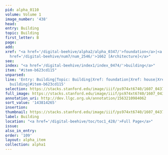 ```yaml
---
pid: alpha_0110
volume: Volume 1
image_number: '438'
head:
entry: Building
topic: Building
first_letter: B
page:
add:
xref: "<a href='/digital-beehive/alpha2/alpha_0347/'>foundation</a>|<a href='/digital-beehive/alpha2/alpha_0438/'>house</a>|<a
  href='/digital-beehive/num7/num_2546/'>1662 [Architecture]</a>"
see:
index: "<a href='/digital-beehive/index1/index_0474/'>building</a>"
item: "#item-b623cd115"
unparsed:
line: 'Entry: Building|Topic: Building|Xref: foundation|Xref: house|Xref: 1662 [Architecture]|Index:
  building|#item-b623cd115'
selection: https://stacks.stanford.edu/image/iiif/ps974xt6740/1607_0437/827,4265,2941,492/full/0/default.jpg
full_image: https://stacks.stanford.edu/image/iiif/ps974xt6740/1607_0437/full/full/0/default.jpg
annotation_uri: http://dev.llgc.org.uk/annotation/1563210984062
sort_value: '143814265'
insertion:
thumbnail: https://stacks.stanford.edu/image/iiif/ps974xt6740/1607_0437/827,4265,600,180/250,/0/default.jpg
label: Building
location: "<a href='/digital-beehive/toc/toc1_428/'>Full Page</a>"
issue:
also_in_entry:
order: '109'
layout: alpha_item
collection: alpha1
---
```

